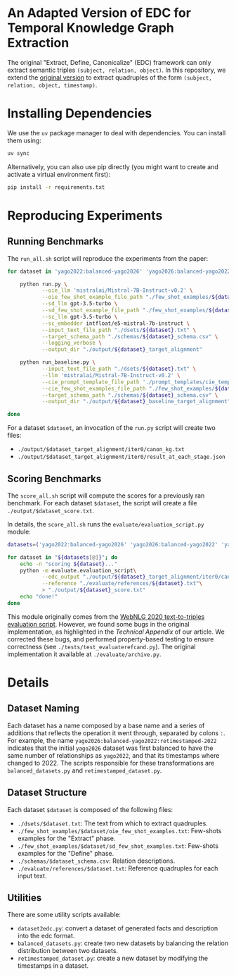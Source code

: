 # An Adapted Version of EDC for Temporal Knowledge Graph Extraction 

The original "Extract, Define, Canonicalize" (EDC) framework can only extract semantic triples `(subject, relation, object)`. In this repository, we extend the [original version](https://github.com/clear-nus/edc) to extract quadruples of the form `(subject, relation, object, timestamp)`.



# Installing Dependencies

We use the `uv` package manager to deal with dependencies. You can install them using:

```sh
uv sync
```

Alternatively, you can also use pip directly (you might want to create and activate a virtual environment first):

```sh
pip install -r requirements.txt
```



# Reproducing Experiments

## Running Benchmarks

The `run_all.sh` script will reproduce the experiments from the paper:

```sh
for dataset in 'yago2022:balanced-yago2026' 'yago2026:balanced-yago2022' 'yago2022_multi:balanced-yago2026_multi' 'yago2026_multi:balanced-yago2022_multi' 'yago2022:balanced-yago2026:retimestamped-2026' 'yago2026:balanced-yago2022:retimestamped-2022' 'yago2022_multi:balanced-yago2026_multi:retimestamped-2026' 'yago2026_multi:balanced-yago2022_multi:retimestamped-2022'; do

    python run.py \
           --oie_llm 'mistralai/Mistral-7B-Instruct-v0.2' \
           --oie_few_shot_example_file_path "./few_shot_examples/${dataset}/oie_few_shot_examples.txt" \
           --sd_llm gpt-3.5-turbo \
           --sd_few_shot_example_file_path "./few_shot_examples/${dataset}/sd_few_shot_examples.txt" \
           --sc_llm gpt-3.5-turbo \
           --sc_embedder intfloat/e5-mistral-7b-instruct \
           --input_text_file_path "./dsets/${dataset}.txt" \
           --target_schema_path "./schemas/${dataset}_schema.csv" \
           --logging_verbose \
           --output_dir "./output/${dataset}_target_alignment"

    python run_baseline.py \
           --input_text_file_path "./dsets/${dataset}.txt" \
           --llm 'mistralai/Mistral-7B-Instruct-v0.2' \
           --cie_prompt_template_file_path './prompt_templates/cie_template.txt' \
           --cie_few_shot_examples_file_path "./few_shot_examples/${dataset}/oie_few_shot_examples.txt" \
           --target_schema_path "./schemas/${dataset}_schema.csv" \
           --output_dir "./output/${dataset}_baseline_target_alignment"

done
```

For a dataset `$dataset`, an invocation of the `run.py` script will create two files:

- `./output/$dataset_target_alignment/iter0/canon_kg.txt`
- `./output/$dataset_target_alignment/iter0/result_at_each_stage.json`


## Scoring Benchmarks

The `score_all.sh` script will compute the scores for a previously ran benchmark. For each dataset `$dataset`, the script will create a file `./output/$dataset_score.txt`.

In details, the `score_all.sh` runs the `evaluate/evaluation_script.py` module:

```sh
datasets=('yago2022:balanced-yago2026' 'yago2026:balanced-yago2022' 'yago2022_multi:balanced-yago2026_multi' 'yago2026_multi:balanced-yago2022_multi' 'yago2022:balanced-yago2026:retimestamped-2026' 'yago2026:balanced-yago2022:retimestamped-2022' 'yago2022_multi:balanced-yago2026_multi:retimestamped-2026' 'yago2026_multi:balanced-yago2022_multi:retimestamped-2022')

for dataset in "${datasets[@]}"; do
    echo -n "scoring ${dataset}..."
    python -m evaluate.evaluation_script\
           --edc_output "./output/${dataset}_target_alignment/iter0/canon_kg.txt"\
           --reference "./evaluate/references/${dataset}.txt"\
           > "./output/${dataset}_score.txt"
    echo "done!"
done
```

This module originally comes from the [WebNLG 2020 text-to-triples evaluation script](https://github.com/WebNLG/WebNLG-Text-to-triples/tree/ea436d431752e7a033741bbf7b0120930847dd77). However, we found some bugs in the original implementation, as highlighted in the *Technical Appendix* of our article. We corrected these bugs, and performed property-based testing to ensure correctness (see `./tests/test_evaluaterefcand.py`). The original implementation it available at `./evaluate/archive.py`.


# Details

## Dataset Naming

Each dataset has a name composed by a base name and a series of additions that reflects the operation it went through, separated by colons `:`. For example, the name `yago2026:balanced-yago2022:retimestamped-2022` indicates that the initial `yago2026` dataset was first balanced to have the same number of relationships as `yago2022`, and that its timestamps where changed to 2022. The scripts responsible for these transformations are `balanced_datasets.py` and `retimestamped_dataset.py`.

## Dataset Structure

Each dataset `$dataset` is composed of the following files:

- `./dsets/$dataset.txt`: The text from which to extract quadruples.
- `./few_shot_examples/$dataset/oie_few_shot_examples.txt`: Few-shots examples for the "Extract" phase.
- `./few_shot_examples/$dataset/sd_few_shot_examples.txt`: Few-shots examples for the "Define" phase.
- `./schemas/$dataset_schema.csv`: Relation descriptions.
- `./evaluate/references/$dataset.txt`: Reference quadruples for each input text.

## Utilities

There are some utility scripts available:

- `dataset2edc.py`: convert a dataset of generated facts and description into the edc format.
- `balanced_datasets.py`: create two new datasets by balancing the relation distribution between two datasets.
- `retimestamped_dataset.py`: create a new dataset by modifying the timestamps in a dataset.
